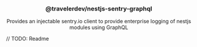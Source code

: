 <p align="center">
  <h3 align="center">
    @travelerdev/nestjs-sentry-graphql
  </h3>

  <p align="center">
    Provides an injectable sentry.io client to provide enterprise logging of nestjs modules using GraphQL
  </p>
</p>

// TODO: Readme
